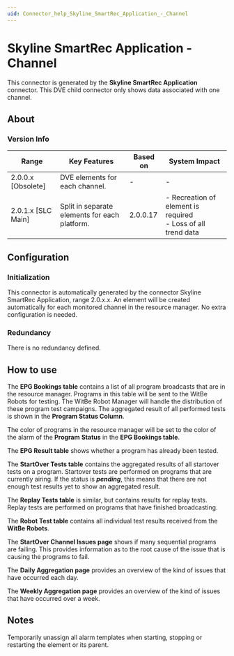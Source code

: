 ```yaml
---
uid: Connector_help_Skyline_SmartRec_Application_-_Channel
---
```


# Skyline SmartRec Application - Channel

This connector is generated by the **Skyline SmartRec Application** connector. This DVE child connector only shows data associated with one channel.

## About

### Version Info

| Range                | Key Features     | Based on     | System Impact     |
|----------------------|------------------|--------------|-------------------|
| 2.0.0.x [Obsolete] | DVE elements for each channel. | - | - |
| 2.0.1.x [SLC Main] | Split in separate elements for each platform. | 2.0.0.17 | - Recreation of element is required<br>- Loss of all trend data |

## Configuration

### Initialization

This connector is automatically generated by the connector Skyline SmartRec Application, range 2.0.x.x. An element will be created automatically for each monitored channel in the resource manager. No extra configuration is needed.

### Redundancy

There is no redundancy defined.

## How to use

The **EPG Bookings table** contains a list of all program broadcasts that are in the resource manager. Programs in this table will be sent to the WitBe Robots for testing. The WitBe Robot Manager will handle the distribution of these program test campaigns. The aggregated result of all performed tests is shown in the **Program Status Column**.

The color of programs in the resource manager will be set to the color of the alarm of the **Program** **Status** in the **EPG Bookings table**.

The **EPG Result table** shows whether a program has already been tested.

The **StartOver Tests table** contains the aggregated results of all startover tests on a program. Startover tests are performed on programs that are currently airing. If the status is ***pending***, this means that there are not enough test results yet to show an aggregated result.

The **Replay Tests table** is similar, but contains results for replay tests. Replay tests are performed on programs that have finished broadcasting.

The **Robot Test table** contains all individual test results received from the **WitBe Robots**.

The **StartOver Channel Issues page** shows if many sequential programs are failing. This provides information as to the root cause of the issue that is causing the programs to fail.

The **Daily Aggregation page** provides an overview of the kind of issues that have occurred each day.

The **Weekly Aggregation page** provides an overview of the kind of issues that have occurred over a week.

## Notes

Temporarily unassign all alarm templates when starting, stopping or restarting the element or its parent.
